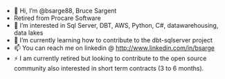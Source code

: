 - 👋 Hi, I’m @bsarge88, Bruce Sargent
- Retired from Procare Software
- 👀 I’m interested in Sql Server, DBT, AWS, Python, C#, datawarehousing, data lakes
- 🌱 I’m currently learning how to contribute to the dbt-sqlserver project
- 📫 You can reach me on linkedin @ http://www.linkedin.com/in/bsarge
- ⚡ I am currently retired but looking to contribute to the open source community also interested in short term contracts (3 to 6 months).

<!---
bsarge88/bsarge88 is a ✨ special ✨ repository because its `README.md` (this file) appears on your GitHub profile.
You can click the Preview link to take a look at your changes.
--->
